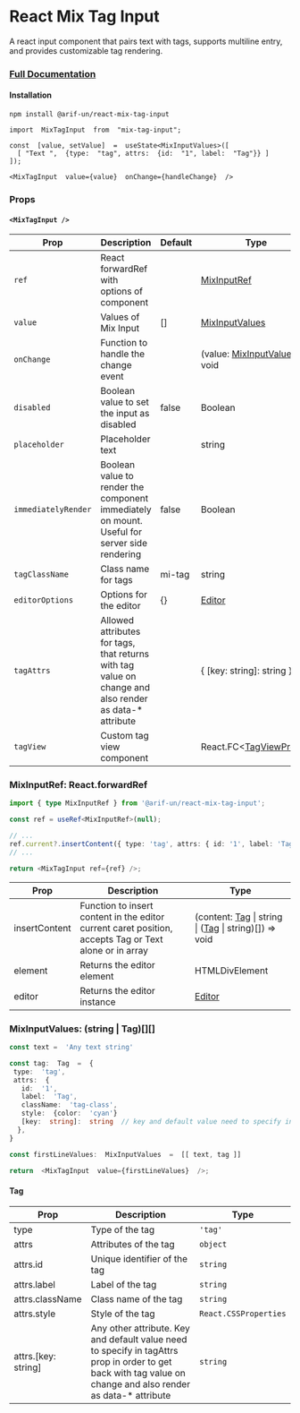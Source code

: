 # React Mix Tag Input

A react input component that pairs text with tags, supports multiline entry, and provides customizable tag rendering.

### [Full Documentation](https://arif-un.github.io/react-mix-tag-input/#custom-tag-view)

####  Installation

```
npm install @arif-un/react-mix-tag-input
```

```
import  MixTagInput  from  "mix-tag-input";

const  [value, setValue]  =  useState<MixInputValues>([
  [ "Text ",  {type:  "tag", attrs:  {id:  "1", label:  "Tag"}} ]
]);

<MixTagInput  value={value}  onChange={handleChange}  />
```


### Props

#### `<MixTagInput />`

| Prop | Description | Default | Type |
|------|-------------|---------|------|
| `ref` | React forwardRef with options of component | | [MixInputRef](#mixinputref-react.forwardref) |
| `value` | Values of Mix Input | [] | [MixInputValues](MixInputValues) |
| `onChange` | Function to handle the change event | | (value: [MixInputValues](MixInputValues)) => void |
| `disabled` | Boolean value to set the input as disabled | false | Boolean |
| `placeholder` | Placeholder text | | string |
| `immediatelyRender` | Boolean value to render the component immediately on mount. Useful for server side rendering | false | Boolean |
| `tagClassName` | Class name for tags | mi-tag | string |
| `editorOptions` | Options for the editor | {} | [Editor](Editor) |
| `tagAttrs` | Allowed attributes for tags, that returns with tag value on change and also render as data-* attribute | | { [key: string]: string } |
| `tagView` | Custom tag view component | | React.FC<[TagViewProps](TagViewProps)> |


### MixInputRef: React.forwardRef

```typescript
import { type MixInputRef } from '@arif-un/react-mix-tag-input';

const ref = useRef<MixInputRef>(null);

// ...
ref.current?.insertContent({ type: 'tag', attrs: { id: '1', label: 'Tag' } });
// ...

return <MixTagInput ref={ref} />;
```

| Prop | Description | Type |
|------|-------------|------|
| insertContent | Function to insert content in the editor current caret position, accepts Tag or Text alone or in array | (content: [Tag](Tag) \| string \| ([Tag](Tag) \| string)[]) => void |
| element | Returns the editor element | HTMLDivElement |
| editor | Returns the editor instance | [Editor](Editor) |


### MixInputValues:  (string | Tag)[][]

```typescript
const text =  'Any text string'

const tag:  Tag  =  {
 type:  'tag',
 attrs:  {
   id:  '1',
   label:  'Tag',
   className:  'tag-class',
   style:  {color:  'cyan'}
   [key:  string]:  string  // key and default value need to specify in 'tagAttrs' prop
  },
}

const firstLineValues:  MixInputValues  =  [[ text, tag ]]

return  <MixTagInput  value={firstLineValues}  />;
```

#### Tag
| Prop | Description | Type |
|------|-------------|------|
| type | Type of the tag | `'tag'` |
| attrs | Attributes of the tag | `object` |
| attrs.id | Unique identifier of the tag | `string` |
| attrs.label | Label of the tag | `string` |
| attrs.className | Class name of the tag | `string` |
| attrs.style | Style of the tag | `React.CSSProperties` |
| attrs.[key: string] | Any other attribute. Key and default value need to specify in tagAttrs prop in order to get back with tag value on change and also render as data-* attribute | `string` |



  